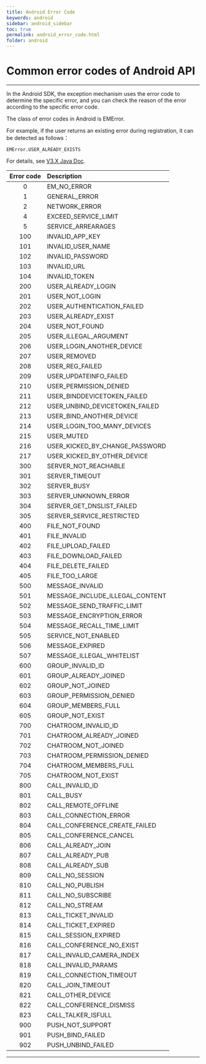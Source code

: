 ```yaml
---
title: Android Error Code
keywords: android
sidebar: android_sidebar
toc: true
permalink: android_error_code.html
folder: android
---
```

# Common error codes of Android API 

------------------------------------------------------------------------

In the Android SDK, the exception mechanism uses the error code to determine the specific error, and you can check the reason of the error according to the specific error code.

The class of error codes in Android is EMError.

For example, if the user returns an existing error during registration, it can be detected as follows：

`EMError.USER_ALREADY_EXISTS`

For details, see [V3.X Java Doc](http://sdkdocs.easemob.com/apidoc/android/chat3.0/classcom_1_1hyphenate_1_1_e_m_error.html).



|  Error code  | Description    |
|  :----:      |  :----         |
|  0           |   EM_NO_ERROR  |
|  1           | GENERAL_ERROR
|  2           | NETWORK_ERROR
|  4           | EXCEED_SERVICE_LIMIT
|  5           | SERVICE_ARREARAGES
|  100      	  | INVALID_APP_KEY
|  101         | INVALID_USER_NAME
|  102         | INVALID_PASSWORD
|  103         | INVALID_URL
|  104         | INVALID_TOKEN
|  200         | USER_ALREADY_LOGIN
|  201         | USER_NOT_LOGIN
|  202      	  | USER_AUTHENTICATION_FAILED
|  203         | USER_ALREADY_EXIST
|  204         | USER_NOT_FOUND
|  205         | USER_ILLEGAL_ARGUMENT
|  206         | USER_LOGIN_ANOTHER_DEVICE
|  207         | USER_REMOVED
|  208         | USER_REG_FAILED
|  209         | USER_UPDATEINFO_FAILED
|  210      |USER_PERMISSION_DENIED
|  211      |USER_BINDDEVICETOKEN_FAILED
|  212      |USER_UNBIND_DEVICETOKEN_FAILED
|  213      |USER_BIND_ANOTHER_DEVICE
|  214      |USER_LOGIN_TOO_MANY_DEVICES
|  215      |USER_MUTED
|  216      |USER_KICKED_BY_CHANGE_PASSWORD
|  217      |USER_KICKED_BY_OTHER_DEVICE
|  300      |SERVER_NOT_REACHABLE
|  301      |SERVER_TIMEOUT
|  302      |SERVER_BUSY
|  303      |SERVER_UNKNOWN_ERROR
|  304      |SERVER_GET_DNSLIST_FAILED
|  305      |SERVER_SERVICE_RESTRICTED
|  400      |FILE_NOT_FOUND
|  401      |FILE_INVALID
|  402      |FILE_UPLOAD_FAILED
|  403      |FILE_DOWNLOAD_FAILED
|  404      |FILE_DELETE_FAILED
|  405      |FILE_TOO_LARGE
|  500      |MESSAGE_INVALID
|  501      |MESSAGE_INCLUDE_ILLEGAL_CONTENT
|  502      |MESSAGE_SEND_TRAFFIC_LIMIT
|  503      |MESSAGE_ENCRYPTION_ERROR
|  504      |MESSAGE_RECALL_TIME_LIMIT
|  505      |SERVICE_NOT_ENABLED
|  506      |MESSAGE_EXPIRED
|  507      |MESSAGE_ILLEGAL_WHITELIST
|  600      |GROUP_INVALID_ID
|  601      |GROUP_ALREADY_JOINED
|  602      |GROUP_NOT_JOINED
|  603      |GROUP_PERMISSION_DENIED
|  604      |GROUP_MEMBERS_FULL
|  605      |GROUP_NOT_EXIST
|  700      |CHATROOM_INVALID_ID
|  701      |CHATROOM_ALREADY_JOINED
|  702      |CHATROOM_NOT_JOINED
|  703      |CHATROOM_PERMISSION_DENIED
|  704      |CHATROOM_MEMBERS_FULL
|  705      |CHATROOM_NOT_EXIST
|  800      |CALL_INVALID_ID
|  801      |CALL_BUSY
|  802      |CALL_REMOTE_OFFLINE
|  803      |CALL_CONNECTION_ERROR
|  804      |CALL_CONFERENCE_CREATE_FAILED
|  805      |CALL_CONFERENCE_CANCEL
|  806      |CALL_ALREADY_JOIN
|  807      |CALL_ALREADY_PUB
|  808      |CALL_ALREADY_SUB
|  809      |CALL_NO_SESSION
|  810      |CALL_NO_PUBLISH
|  811      |CALL_NO_SUBSCRIBE
|  812      |CALL_NO_STREAM
|  813      |CALL_TICKET_INVALID
|  814      |CALL_TICKET_EXPIRED
|  815      |CALL_SESSION_EXPIRED
|  816      |CALL_CONFERENCE_NO_EXIST
|  817      |CALL_INVALID_CAMERA_INDEX
|  818      |CALL_INVALID_PARAMS
|  819      |CALL_CONNECTION_TIMEOUT
|  820      |CALL_JOIN_TIMEOUT
|  821      |CALL_OTHER_DEVICE
|  822      |CALL_CONFERENCE_DISMISS
|  823      |CALL_TALKER_ISFULL
|  900      |PUSH_NOT_SUPPORT
|  901      |PUSH_BIND_FAILED
|  902      |PUSH_UNBIND_FAILED	          


------------------------------------------------------------------------